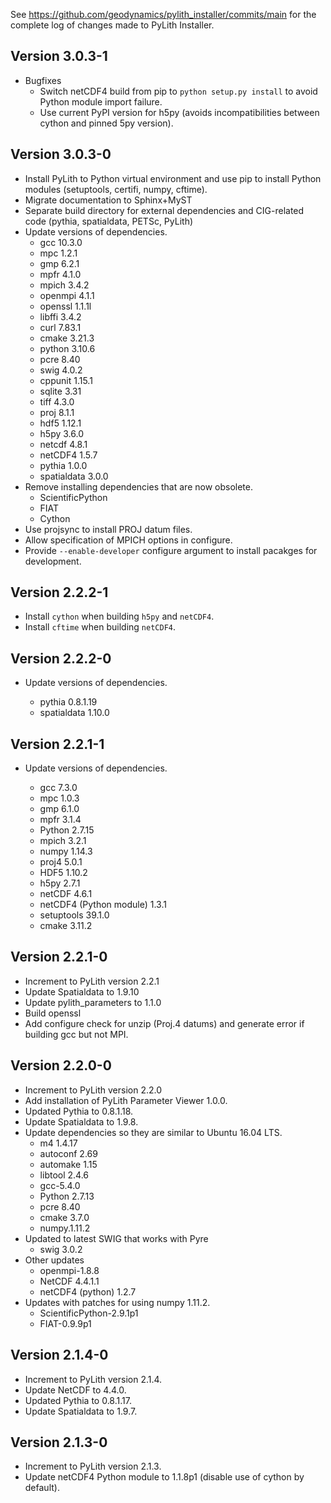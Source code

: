 See <https://github.com/geodynamics/pylith_installer/commits/main> for the complete log of changes made to PyLith Installer.

## Version 3.0.3-1

* Bugfixes
  * Switch netCDF4 build from pip to `python setup.py install` to avoid Python module import failure.
  * Use current PyPI version for h5py (avoids incompatibilities between cython and pinned 5py version).

## Version 3.0.3-0

* Install PyLith to Python virtual environment and use pip to install Python modules (setuptools, certifi, numpy, cftime).
* Migrate documentation to Sphinx+MyST
* Separate build directory for external dependencies and CIG-related code (pythia, spatialdata, PETSc, PyLith)
* Update versions of dependencies.
  * gcc 10.3.0
  * mpc 1.2.1
  * gmp 6.2.1
  * mpfr 4.1.0
  * mpich 3.4.2
  * openmpi 4.1.1
  * openssl 1.1.1l
  * libffi 3.4.2
  * curl 7.83.1
  * cmake 3.21.3
  * python 3.10.6
  * pcre 8.40
  * swig 4.0.2
  * cppunit 1.15.1
  * sqlite 3.31
  * tiff 4.3.0
  * proj 8.1.1
  * hdf5 1.12.1
  * h5py 3.6.0
  * netcdf 4.8.1
  * netCDF4 1.5.7
  * pythia 1.0.0
  * spatialdata 3.0.0
* Remove installing dependencies that are now obsolete.
  * ScientificPython
  * FIAT
  * Cython
* Use projsync to install PROJ datum files.
* Allow specification of MPICH options in configure.
* Provide `--enable-developer` configure argument to install pacakges for development. 

## Version 2.2.2-1

* Install `cython` when building `h5py` and `netCDF4`.
* Install `cftime` when building `netCDF4`.

## Version 2.2.2-0

* Update versions of dependencies.

  * pythia 0.8.1.19
  * spatialdata 1.10.0

## Version 2.2.1-1

* Update versions of dependencies.

  * gcc 7.3.0
  * mpc 1.0.3
  * gmp 6.1.0
  * mpfr 3.1.4
  * Python 2.7.15
  * mpich 3.2.1
  * numpy 1.14.3
  * proj4 5.0.1
  * HDF5 1.10.2
  * h5py 2.7.1
  * netCDF 4.6.1
  * netCDF4 (Python module) 1.3.1
  * setuptools 39.1.0
  * cmake 3.11.2

## Version 2.2.1-0

* Increment to PyLith version 2.2.1
* Update Spatialdata to 1.9.10
* Update pylith_parameters to 1.1.0
* Build openssl
* Add configure check for unzip (Proj.4 datums) and generate error if building gcc but not MPI.

## Version 2.2.0-0

* Increment to PyLith version 2.2.0
* Add installation of PyLith Parameter Viewer 1.0.0.
* Updated Pythia to 0.8.1.18.
* Update Spatialdata to 1.9.8.
* Update dependencies so they are similar to Ubuntu 16.04 LTS.
  * m4 1.4.17
  * autoconf 2.69
  * automake 1.15
  * libtool 2.4.6
  * gcc-5.4.0
  * Python 2.7.13
  * pcre 8.40
  * cmake 3.7.0
  * numpy.1.11.2
* Updated to latest SWIG that works with Pyre
  * swig 3.0.2
* Other updates
  * openmpi-1.8.8
  * NetCDF 4.4.1.1
  * netCDF4 (python) 1.2.7
* Updates with patches for using numpy 1.11.2.
  * ScientificPython-2.9.1p1
  * FIAT-0.9.9p1

## Version 2.1.4-0

* Increment to PyLith version 2.1.4.
* Update NetCDF to 4.4.0.
* Updated Pythia to 0.8.1.17.
* Update Spatialdata to 1.9.7.

## Version 2.1.3-0

* Increment to PyLith version 2.1.3.
* Update netCDF4 Python module to 1.1.8p1 (disable use of cython by default).
